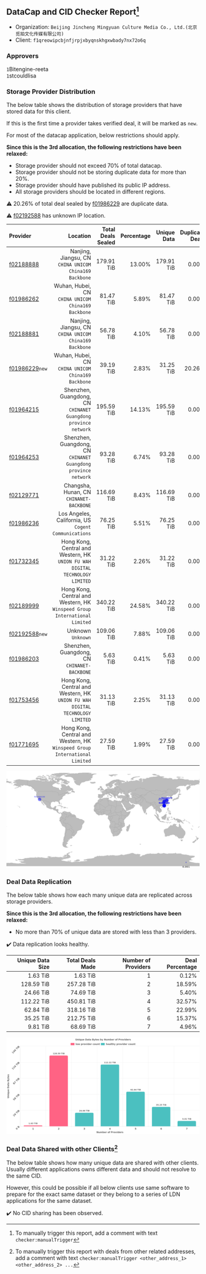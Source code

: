## DataCap and CID Checker Report[^1]
 - Organization: `Beijing Jincheng Mingyuan Culture Media Co., Ltd.(北京觅拍文化传媒有限公司)`
 - Client: `f1qreowipcbjnfjrpjxbyqnskhgxwbady7nx72o6q`
### Approvers
`1`Bitengine-reeta<br/>`1`stcouldlisa

### Storage Provider Distribution
The below table shows the distribution of storage providers that have stored data for this client.

If this is the first time a provider takes verified deal, it will be marked as `new`.

For most of the datacap application, below restrictions should apply.

**Since this is the 3rd allocation, the following restrictions have been relaxed:**
 - Storage provider should not exceed 70% of total datacap.
 - Storage provider should not be storing duplicate data for more than 20%.
 - Storage provider should have published its public IP address.
 - All storage providers should be located in different regions.

⚠️ 20.26% of total deal sealed by [f01986229](https://filfox.info/en/address/f01986229) are duplicate data.

⚠️ [f02192588](https://filfox.info/en/address/f02192588) has unknown IP location.

| Provider                                                    |                                                                         Location | Total Deals Sealed | Percentage | Unique Data | Duplicate Deals |
| :---------------------------------------------------------- | -------------------------------------------------------------------------------: | -----------------: | ---------: | ----------: | --------------: |
| [f02188888](https://filfox.info/en/address/f02188888)       |                        Nanjing, Jiangsu, CN<br/>`CHINA UNICOM China169 Backbone` |         179.91 TiB |     13.00% |  179.91 TiB |           0.00% |
| [f01986262](https://filfox.info/en/address/f01986262)       |                            Wuhan, Hubei, CN<br/>`CHINA UNICOM China169 Backbone` |          81.47 TiB |      5.89% |   81.47 TiB |           0.00% |
| [f02188881](https://filfox.info/en/address/f02188881)       |                        Nanjing, Jiangsu, CN<br/>`CHINA UNICOM China169 Backbone` |          56.78 TiB |      4.10% |   56.78 TiB |           0.00% |
| [f01986229](https://filfox.info/en/address/f01986229)`new`  |                            Wuhan, Hubei, CN<br/>`CHINA UNICOM China169 Backbone` |          39.19 TiB |      2.83% |   31.25 TiB |          20.26% |
| [f01964215](https://filfox.info/en/address/f01964215)       |                Shenzhen, Guangdong, CN<br/>`CHINANET Guangdong province network` |         195.59 TiB |     14.13% |  195.59 TiB |           0.00% |
| [f01964253](https://filfox.info/en/address/f01964253)       |                Shenzhen, Guangdong, CN<br/>`CHINANET Guangdong province network` |          93.28 TiB |      6.74% |   93.28 TiB |           0.00% |
| [f02129771](https://filfox.info/en/address/f02129771)       |                                      Changsha, Hunan, CN<br/>`CHINANET-BACKBONE` |         116.69 TiB |      8.43% |  116.69 TiB |           0.00% |
| [f01986236](https://filfox.info/en/address/f01986236)       |                          Los Angeles, California, US<br/>`Cogent Communications` |          76.25 TiB |      5.51% |   76.25 TiB |           0.00% |
| [f01732345](https://filfox.info/en/address/f01732345)       | Hong Kong, Central and Western, HK<br/>`UNION FU WAH DIGITAL TECHNOLOGY LIMITED` |          31.22 TiB |      2.26% |   31.22 TiB |           0.00% |
| [f02189999](https://filfox.info/en/address/f02189999)       |    Hong Kong, Central and Western, HK<br/>`Winspeed Group International Limited` |         340.22 TiB |     24.58% |  340.22 TiB |           0.00% |
| [f02192588](https://filfox.info/en/address/f02192588)`new`  |                                                            Unknown<br/>`Unknown` |         109.06 TiB |      7.88% |  109.06 TiB |           0.00% |
| [f01986203](https://filfox.info/en/address/f01986203)       |                                  Shenzhen, Guangdong, CN<br/>`CHINANET-BACKBONE` |           5.63 TiB |      0.41% |    5.63 TiB |           0.00% |
| [f01753456](https://filfox.info/en/address/f01753456)       | Hong Kong, Central and Western, HK<br/>`UNION FU WAH DIGITAL TECHNOLOGY LIMITED` |          31.13 TiB |      2.25% |   31.13 TiB |           0.00% |
| [f01771695](https://filfox.info/en/address/f01771695)       |    Hong Kong, Central and Western, HK<br/>`Winspeed Group International Limited` |          27.59 TiB |      1.99% |   27.59 TiB |           0.00% |

<img src="https://raw.githubusercontent.com/data-preservation-programs/filplus-checker-assets/main/filecoin-project/filecoin-plus-large-datasets/issues/1277/1690167823867.png"/>

### Deal Data Replication
The below table shows how each many unique data are replicated across storage providers.


**Since this is the 3rd allocation, the following restrictions have been relaxed:**
- No more than 70% of unique data are stored with less than 3 providers.

✔️ Data replication looks healthy.

| Unique Data Size | Total Deals Made | Number of Providers | Deal Percentage |
| ---------------: | ---------------: | ------------------: | --------------: |
|         1.63 TiB |         1.63 TiB |                   1 |           0.12% |
|       128.59 TiB |       257.28 TiB |                   2 |          18.59% |
|        24.66 TiB |        74.69 TiB |                   3 |           5.40% |
|       112.22 TiB |       450.81 TiB |                   4 |          32.57% |
|        62.84 TiB |       318.16 TiB |                   5 |          22.99% |
|        35.25 TiB |       212.75 TiB |                   6 |          15.37% |
|         9.81 TiB |        68.69 TiB |                   7 |           4.96% |

<img src="https://raw.githubusercontent.com/data-preservation-programs/filplus-checker-assets/main/filecoin-project/filecoin-plus-large-datasets/issues/1277/1690167824376.png"/>

### Deal Data Shared with other Clients[^3]
The below table shows how many unique data are shared with other clients.
Usually different applications owns different data and should not resolve to the same CID.

However, this could be possible if all below clients use same software to prepare for the exact same dataset or they belong to a series of LDN applications for the same dataset.

✔️ No CID sharing has been observed.

[^1]: To manually trigger this report, add a comment with text `checker:manualTrigger`

[^2]: Deals from those addresses are combined into this report as they are specified with `checker:manualTrigger`

[^3]: To manually trigger this report with deals from other related addresses, add a comment with text `checker:manualTrigger <other_address_1> <other_address_2> ...`
